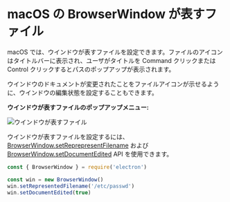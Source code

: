 # macOS の BrowserWindow が表すファイル

macOS では、ウインドウが表すファイルを設定できます。ファイルのアイコンはタイトルバーに表示され、ユーザがタイトルを Command クリックまたは Control クリックするとパスのポップアップが表示されます。

ウインドウのドキュメントが変更されたことをファイルアイコンが示せるように、ウインドウの編集状態を設定することもできます。

**ウインドウが表すファイルのポップアップメニュー:**

![ウインドウが表すファイル](https://cloud.githubusercontent.com/assets/639601/5082061/670a949a-6f14-11e4-987a-9aaa04b23c1d.png)

ウインドウが表すファイルを設定するには、[BrowserWindow.setReprepresentFilename](../api/browser-window.md#winsetrepresentedfilenamefilename-macos) および [BrowserWindow.setDocumentEdited](../api/browser-window.md#winsetdocumenteditededited-macos) API を使用できます。

```javascript
const { BrowserWindow } = require('electron')

const win = new BrowserWindow()
win.setRepresentedFilename('/etc/passwd')
win.setDocumentEdited(true)
```